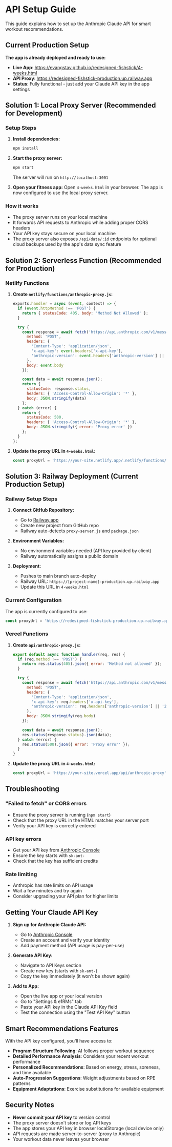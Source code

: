 # API Setup Guide

This guide explains how to set up the Anthropic Claude API for smart workout recommendations.

## Current Production Setup

**The app is already deployed and ready to use:**
- **Live App**: https://evangstav.github.io/redesigned-fishstick/4-weeks.html
- **API Proxy**: https://redesigned-fishstick-production.up.railway.app
- **Status**: Fully functional - just add your Claude API key in the app settings

## Solution 1: Local Proxy Server (Recommended for Development)

### Setup Steps

1. **Install dependencies:**

   ```bash
   npm install
   ```

2. **Start the proxy server:**

   ```bash
   npm start
   ```

   The server will run on `http://localhost:3001`

3. **Open your fitness app:**
   Open `4-weeks.html` in your browser. The app is now configured to use the local proxy server.

### How it works

- The proxy server runs on your local machine
- It forwards API requests to Anthropic while adding proper CORS headers
- Your API key stays secure on your local machine
- The proxy server also exposes `/api/data/:id` endpoints for optional cloud
  backups used by the app's data sync feature

## Solution 2: Serverless Function (Recommended for Production)

### Netlify Functions

1. **Create `netlify/functions/anthropic-proxy.js`:**

   ```javascript
   exports.handler = async (event, context) => {
     if (event.httpMethod !== 'POST') {
       return { statusCode: 405, body: 'Method Not Allowed' };
     }

     try {
       const response = await fetch('https://api.anthropic.com/v1/messages', {
         method: 'POST',
         headers: {
           'Content-Type': 'application/json',
           'x-api-key': event.headers['x-api-key'],
           'anthropic-version': event.headers['anthropic-version'] || '2023-06-01'
         },
         body: event.body
       });

       const data = await response.json();
       return {
         statusCode: response.status,
         headers: { 'Access-Control-Allow-Origin': '*' },
         body: JSON.stringify(data)
       };
     } catch (error) {
       return {
         statusCode: 500,
         headers: { 'Access-Control-Allow-Origin': '*' },
         body: JSON.stringify({ error: 'Proxy error' })
       };
     }
   };
   ```

2. **Update the proxy URL in `4-weeks.html`:**

   ```javascript
   const proxyUrl = 'https://your-site.netlify.app/.netlify/functions/anthropic-proxy';
   ```

## Solution 3: Railway Deployment (Current Production Setup)

### Railway Setup Steps

1. **Connect GitHub Repository:**
   - Go to [Railway.app](https://railway.app)
   - Create new project from GitHub repo
   - Railway auto-detects `proxy-server.js` and `package.json`

2. **Environment Variables:**
   - No environment variables needed (API key provided by client)
   - Railway automatically assigns a public domain

3. **Deployment:**
   - Pushes to main branch auto-deploy
   - Railway URL: `https://[project-name]-production.up.railway.app`
   - Update this URL in `4-weeks.html`

### Current Configuration

The app is currently configured to use:
```javascript
const proxyUrl = 'https://redesigned-fishstick-production.up.railway.app/api/anthropic';
```

### Vercel Functions

1. **Create `api/anthropic-proxy.js`:**

   ```javascript
   export default async function handler(req, res) {
     if (req.method !== 'POST') {
       return res.status(405).json({ error: 'Method not allowed' });
     }

     try {
       const response = await fetch('https://api.anthropic.com/v1/messages', {
         method: 'POST',
         headers: {
           'Content-Type': 'application/json',
           'x-api-key': req.headers['x-api-key'],
           'anthropic-version': req.headers['anthropic-version'] || '2023-06-01'
         },
         body: JSON.stringify(req.body)
       });

       const data = await response.json();
       res.status(response.status).json(data);
     } catch (error) {
       res.status(500).json({ error: 'Proxy error' });
     }
   }
   ```

2. **Update the proxy URL in `4-weeks.html`:**

   ```javascript
   const proxyUrl = 'https://your-site.vercel.app/api/anthropic-proxy';
   ```

## Troubleshooting

### "Failed to fetch" or CORS errors

- Ensure the proxy server is running (`npm start`)
- Check that the proxy URL in the HTML matches your server port
- Verify your API key is correctly entered

### API key errors

- Get your API key from [Anthropic Console](https://console.anthropic.com/)
- Ensure the key starts with `sk-ant-`
- Check that the key has sufficient credits

### Rate limiting

- Anthropic has rate limits on API usage
- Wait a few minutes and try again
- Consider upgrading your API plan for higher limits

## Getting Your Claude API Key

1. **Sign up for Anthropic Claude API:**
   - Go to [Anthropic Console](https://console.anthropic.com/)
   - Create an account and verify your identity
   - Add payment method (API usage is pay-per-use)

2. **Generate API Key:**
   - Navigate to API Keys section
   - Create new key (starts with `sk-ant-`)
   - Copy the key immediately (it won't be shown again)

3. **Add to App:**
   - Open the live app or your local version
   - Go to "Settings & e1RMs" tab
   - Paste your API key in the Claude API Key field
   - Test the connection using the "Test API Key" button

## Smart Recommendations Features

With the API key configured, you'll have access to:
- **Program Structure Following**: AI follows proper workout sequence
- **Detailed Performance Analysis**: Considers your recent workout performance
- **Personalized Recommendations**: Based on energy, stress, soreness, and time available
- **Auto-Progression Suggestions**: Weight adjustments based on RPE patterns
- **Equipment Adaptations**: Exercise substitutions for available equipment

## Security Notes

- **Never commit your API key** to version control
- The proxy server doesn't store or log API keys
- The app stores your API key in browser localStorage (local device only)
- API requests are made server-to-server (proxy to Anthropic)
- Your workout data never leaves your browser

